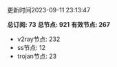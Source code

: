 更新时间2023-09-11 23:13:47

**总订阅: 73**
**总节点: 921**
**有效节点: 267**
- v2ray节点: 232
- ss节点: 12
- trojan节点: 23
